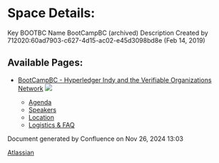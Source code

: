 # Space Details:

Key BOOTBC Name BootCampBC (archived) Description Created by 712020:60ad7903-c627-4d15-ac02-e45d3098bd8e (Feb 14, 2019)

## Available Pages:

- [BootCampBC - Hyperledger Indy and the Verifiable Organizations Network](BootCampBC---Hyperledger-Indy-and-the-Verifiable-Organizations-Network_17432590.html) ![](images/icons/contenttypes/home_page_16.png)
  
  - [Agenda](Agenda_17435726.html)
  
  <!--THE END-->
  
  - [Speakers](Speakers_17435764.html)
  
  <!--THE END-->
  
  - [Location](Location_17435751.html)
  
  <!--THE END-->
  
  - [Logistics &amp; FAQ](17435753.html)

Document generated by Confluence on Nov 26, 2024 13:03

[Atlassian](http://www.atlassian.com/)
